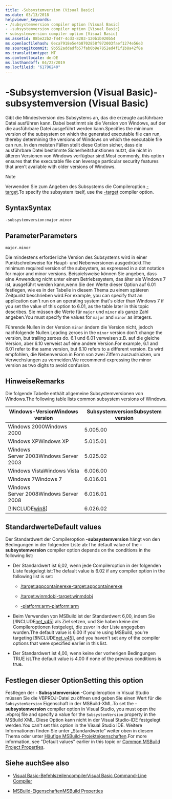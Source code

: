```yaml
---
title: -Subsystemversion (Visual Basic)
ms.date: 03/13/2018
helpviewer_keywords:
- /subsystemversion compiler option [Visual Basic]
- -subsystemversion compiler option [Visual Basic]
- subsystemversion compiler option [Visual Basic]
ms.assetid: 08be22b2-f447-4cd3-8203-120b1b920b54
ms.openlocfilehash: 0eca7918e5e4b8702858f972003faef1274e56e3
ms.sourcegitcommit: 9b552addadfb57fab0b9e7852ed4f1f1b8a42f8e
ms.translationtype: MT
ms.contentlocale: de-DE
ms.lasthandoff: 04/23/2019
ms.locfileid: "61796240"
---
```

# <a name="-subsystemversion-visual-basic"></a><span data-ttu-id="0ebf9-102">-Subsystemversion (Visual Basic)</span><span class="sxs-lookup"><span data-stu-id="0ebf9-102">-subsystemversion (Visual Basic)</span></span>

<span data-ttu-id="0ebf9-103">Gibt die Mindestversion des Subsystems an, das die erzeugte ausführbare Datei ausführen kann. Dabei bestimmt sie die Version von Windows, auf der die ausführbare Datei ausgeführt werden kann.</span><span class="sxs-lookup"><span data-stu-id="0ebf9-103">Specifies the minimum version of the subsystem on which the generated executable file can run, thereby determining the versions of Windows on which the executable file can run.</span></span> <span data-ttu-id="0ebf9-104">In den meisten Fällen stellt diese Option sicher, dass die ausführbare Datei bestimmte Sicherheitsfunktionen nutzt, die nicht in älteren Versionen von Windows verfügbar sind.</span><span class="sxs-lookup"><span data-stu-id="0ebf9-104">Most commonly, this option ensures that the executable file can leverage particular security features that aren’t available with older versions of Windows.</span></span>

> [!NOTE]
> <span data-ttu-id="0ebf9-105">Verwenden Sie zum Angeben des Subsystems die Compileroption [-target](../../../csharp/language-reference/compiler-options/target-compiler-option.md).</span><span class="sxs-lookup"><span data-stu-id="0ebf9-105">To specify the subsystem itself, use the [-target](../../../csharp/language-reference/compiler-options/target-compiler-option.md) compiler option.</span></span>

## <a name="syntax"></a><span data-ttu-id="0ebf9-106">Syntax</span><span class="sxs-lookup"><span data-stu-id="0ebf9-106">Syntax</span></span>

```vb
-subsystemversion:major.minor
```

## <a name="parameters"></a><span data-ttu-id="0ebf9-107">Parameter</span><span class="sxs-lookup"><span data-stu-id="0ebf9-107">Parameters</span></span>

`major.minor`

<span data-ttu-id="0ebf9-108">Die mindestens erforderliche Version des Subsystems wird in einer Punktschreibweise für Haupt- und Nebenversionen ausgedrückt.</span><span class="sxs-lookup"><span data-stu-id="0ebf9-108">The minimum required version of the subsystem, as expressed in a dot notation for major and minor versions.</span></span> <span data-ttu-id="0ebf9-109">Beispielsweise können Sie angeben, dass eine Anwendung nicht unter einem Betriebssystem, das älter als Windows 7 ist, ausgeführt werden kann,wenn Sie den Werte dieser Option auf 6.01 festlegen, wie es in der Tabelle in diesem Thema zu einem späteren Zeitpunkt beschrieben wird.</span><span class="sxs-lookup"><span data-stu-id="0ebf9-109">For example, you can specify that an application can't run on an operating system that's older than Windows 7 if you set the value of this option to 6.01, as the table later in this topic describes.</span></span> <span data-ttu-id="0ebf9-110">Sie müssen die Werte für `major` und `minor` als ganze Zahl angeben.</span><span class="sxs-lookup"><span data-stu-id="0ebf9-110">You must specify the values for `major` and `minor` as integers.</span></span>

<span data-ttu-id="0ebf9-111">Führende Nullen in der Version `minor` ändern die Version nicht, jedoch nachfolgende Nullen.</span><span class="sxs-lookup"><span data-stu-id="0ebf9-111">Leading zeroes in the `minor` version don't change the version, but trailing zeroes do.</span></span> <span data-ttu-id="0ebf9-112">6.1 und 6.01 verweisen z.B. auf die gleiche Version, aber 6.10 verweist auf eine andere Version.</span><span class="sxs-lookup"><span data-stu-id="0ebf9-112">For example, 6.1 and 6.01 refer to the same version, but 6.10 refers to a different version.</span></span> <span data-ttu-id="0ebf9-113">Es wird empfohlen, die Nebenversion in Form von zwei Ziffern auszudrücken, um Verwechslungen zu vermeiden.</span><span class="sxs-lookup"><span data-stu-id="0ebf9-113">We recommend expressing the minor version as two digits to avoid confusion.</span></span>

## <a name="remarks"></a><span data-ttu-id="0ebf9-114">Hinweise</span><span class="sxs-lookup"><span data-stu-id="0ebf9-114">Remarks</span></span>

<span data-ttu-id="0ebf9-115">Die folgende Tabelle enthält allgemeine Subsystemversionen von Windows.</span><span class="sxs-lookup"><span data-stu-id="0ebf9-115">The following table lists common subsystem versions of Windows.</span></span>

|<span data-ttu-id="0ebf9-116">Windows-Version</span><span class="sxs-lookup"><span data-stu-id="0ebf9-116">Windows version</span></span>|<span data-ttu-id="0ebf9-117">Subsystemversion</span><span class="sxs-lookup"><span data-stu-id="0ebf9-117">Subsystem version</span></span>|
|---------------------|-----------------------|
|<span data-ttu-id="0ebf9-118">Windows 2000</span><span class="sxs-lookup"><span data-stu-id="0ebf9-118">Windows 2000</span></span>|<span data-ttu-id="0ebf9-119">5.00</span><span class="sxs-lookup"><span data-stu-id="0ebf9-119">5.00</span></span>|
|<span data-ttu-id="0ebf9-120">Windows XP</span><span class="sxs-lookup"><span data-stu-id="0ebf9-120">Windows XP</span></span>|<span data-ttu-id="0ebf9-121">5.01</span><span class="sxs-lookup"><span data-stu-id="0ebf9-121">5.01</span></span>|
|<span data-ttu-id="0ebf9-122">Windows Server 2003</span><span class="sxs-lookup"><span data-stu-id="0ebf9-122">Windows Server 2003</span></span>|<span data-ttu-id="0ebf9-123">5.02</span><span class="sxs-lookup"><span data-stu-id="0ebf9-123">5.02</span></span>|
|<span data-ttu-id="0ebf9-124">Windows Vista</span><span class="sxs-lookup"><span data-stu-id="0ebf9-124">Windows Vista</span></span>|<span data-ttu-id="0ebf9-125">6.00</span><span class="sxs-lookup"><span data-stu-id="0ebf9-125">6.00</span></span>|
|<span data-ttu-id="0ebf9-126">Windows 7</span><span class="sxs-lookup"><span data-stu-id="0ebf9-126">Windows 7</span></span>|<span data-ttu-id="0ebf9-127">6.01</span><span class="sxs-lookup"><span data-stu-id="0ebf9-127">6.01</span></span>|
|<span data-ttu-id="0ebf9-128">Windows Server 2008</span><span class="sxs-lookup"><span data-stu-id="0ebf9-128">Windows Server 2008</span></span>|<span data-ttu-id="0ebf9-129">6.01</span><span class="sxs-lookup"><span data-stu-id="0ebf9-129">6.01</span></span>|
|[!INCLUDE[win8](~/includes/win8-md.md)]|<span data-ttu-id="0ebf9-130">6.02</span><span class="sxs-lookup"><span data-stu-id="0ebf9-130">6.02</span></span>|

## <a name="default-values"></a><span data-ttu-id="0ebf9-131">Standardwerte</span><span class="sxs-lookup"><span data-stu-id="0ebf9-131">Default values</span></span>

<span data-ttu-id="0ebf9-132">Der Standardwert der Compileroption **-subsystemversion** hängt von den Bedingungen in der folgenden Liste ab:</span><span class="sxs-lookup"><span data-stu-id="0ebf9-132">The default value of the **-subsystemversion** compiler option depends on the conditions in the following list:</span></span>

- <span data-ttu-id="0ebf9-133">Der Standardwert ist 6,02, wenn jede Compileroption in der folgenden Liste festgelegt ist:</span><span class="sxs-lookup"><span data-stu-id="0ebf9-133">The default value is 6.02 if any compiler option in the following list is set:</span></span>

  - [<span data-ttu-id="0ebf9-134">/target:appcontainerexe</span><span class="sxs-lookup"><span data-stu-id="0ebf9-134">-target:appcontainerexe</span></span>](../../../visual-basic/reference/command-line-compiler/target.md)

  - [<span data-ttu-id="0ebf9-135">/target:winmdobj</span><span class="sxs-lookup"><span data-stu-id="0ebf9-135">-target:winmdobj</span></span>](../../../visual-basic/reference/command-line-compiler/target.md)

  - [<span data-ttu-id="0ebf9-136">-platform:arm</span><span class="sxs-lookup"><span data-stu-id="0ebf9-136">-platform:arm</span></span>](../../../visual-basic/reference/command-line-compiler/platform.md)

- <span data-ttu-id="0ebf9-137">Beim Verwenden von MSBuild ist der Standardwert 6,00, indem Sie [!INCLUDE[net_v45](~/includes/net-v45-md.md)] als Ziel setzen, und Sie haben keine der Compileroptionen festgelegt, die zuvor in der Liste angegeben wurden.</span><span class="sxs-lookup"><span data-stu-id="0ebf9-137">The default value is 6.00 if you're using MSBuild, you're targeting [!INCLUDE[net_v45](~/includes/net-v45-md.md)], and you haven't set any of the compiler options that were specified earlier in this list.</span></span>

- <span data-ttu-id="0ebf9-138">Der Standardwert ist 4,00, wenn keine der vorherigen Bedingungen TRUE ist.</span><span class="sxs-lookup"><span data-stu-id="0ebf9-138">The default value is 4.00 if none of the previous conditions is true.</span></span>

## <a name="setting-this-option"></a><span data-ttu-id="0ebf9-139">Festlegen dieser Option</span><span class="sxs-lookup"><span data-stu-id="0ebf9-139">Setting this option</span></span>

<span data-ttu-id="0ebf9-140">Festlegen der **- Subsystemversion** -Compileroption in Visual Studio müssen Sie die VBPROJ-Datei zu öffnen und geben Sie einen Wert für die `SubsystemVersion` Eigenschaft in der MSBuild-XML.</span><span class="sxs-lookup"><span data-stu-id="0ebf9-140">To set the **-subsystemversion** compiler option in Visual Studio, you must open the .vbproj file and specify a value for the `SubsystemVersion` property in the MSBuild XML.</span></span> <span data-ttu-id="0ebf9-141">Diese Option kann nicht in der Visual Studio-IDE festgelegt werden.</span><span class="sxs-lookup"><span data-stu-id="0ebf9-141">You can't set this option in the Visual Studio IDE.</span></span> <span data-ttu-id="0ebf9-142">Weitere Informationen finden Sie unter „Standardwerte“ weiter oben in diesem Thema oder unter [Häufige MSBuild-Projekteigenschaften](/visualstudio/msbuild/common-msbuild-project-properties).</span><span class="sxs-lookup"><span data-stu-id="0ebf9-142">For more information, see "Default values" earlier in this topic or [Common MSBuild Project Properties](/visualstudio/msbuild/common-msbuild-project-properties).</span></span>

## <a name="see-also"></a><span data-ttu-id="0ebf9-143">Siehe auch</span><span class="sxs-lookup"><span data-stu-id="0ebf9-143">See also</span></span>

- [<span data-ttu-id="0ebf9-144">Visual Basic-Befehlszeilencompiler</span><span class="sxs-lookup"><span data-stu-id="0ebf9-144">Visual Basic Command-Line Compiler</span></span>](../../../visual-basic/reference/command-line-compiler/index.md)

- [<span data-ttu-id="0ebf9-145">MSBuild-Eigenschaften</span><span class="sxs-lookup"><span data-stu-id="0ebf9-145">MSBuild Properties</span></span>](/visualstudio/msbuild/msbuild-properties)
